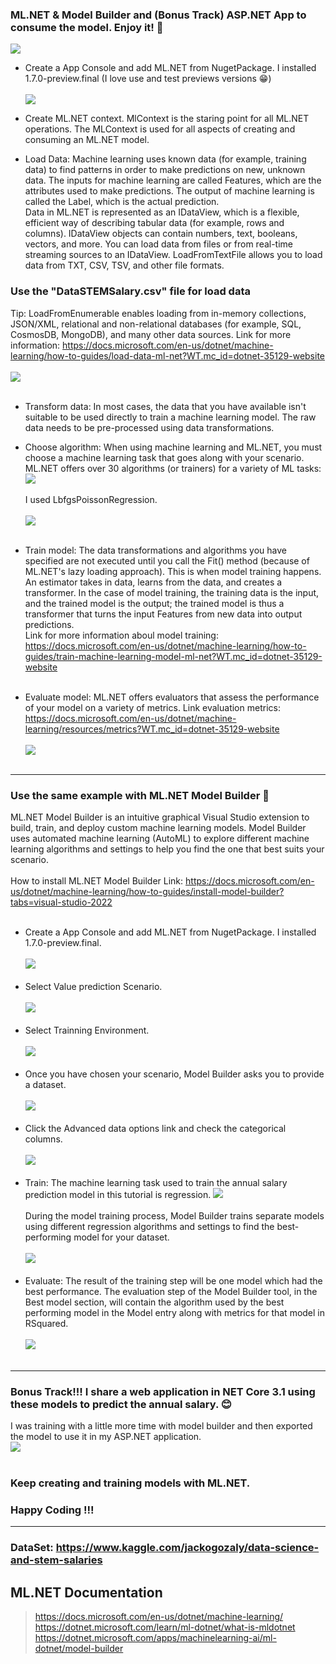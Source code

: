 ### ML.NET &  Model Builder and (Bonus Track) ASP.NET App to consume the model. Enjoy it! 🤟 <br />
![](images/MLNETAPI.png)<br />
+ Create a App Console and add ML.NET from NugetPackage. I installed 1.7.0-preview.final (I love use and test previews versions 😁)<br /><br />
![](images/mldotnet-0.png)<br />

+ Create ML.NET context. MlContext is the staring point for all ML.NET operations. The MLContext is used for all aspects of creating and consuming an ML.NET model.<br />
+ Load Data: Machine learning uses known data (for example, training data) to find patterns in order to make predictions on new, unknown data.
The inputs for machine learning are called Features, which are the attributes used to make predictions. The output of machine learning is called the Label, which is the actual prediction.<br />
Data in ML.NET is represented as an IDataView, which is a flexible, efficient way of describing tabular data (for example, rows and columns). IDataView objects can contain numbers, text, booleans, vectors, and more. You can load data from files or from real-time streaming sources to an IDataView.
LoadFromTextFile allows you to load data from TXT, CSV, TSV, and other file formats.<br />
### Use the "DataSTEMSalary.csv" file for load data<br />
Tip: LoadFromEnumerable enables loading from in-memory collections, JSON/XML, relational and non-relational databases (for example, SQL, CosmosDB, MongoDB), and many other data sources. Link for more information: https://docs.microsoft.com/en-us/dotnet/machine-learning/how-to-guides/load-data-ml-net?WT.mc_id=dotnet-35129-website <br /><br />
![](images/mldotnet-001.png)<br /><br />
+ Transform data: In most cases, the data that you have available isn't suitable to be used directly to train a machine learning model. The raw data needs to be pre-processed using data transformations.<br />
+ Choose algorithm: When using machine learning and ML.NET, you must choose a machine learning task that goes along with your scenario. ML.NET offers over 30 algorithms (or trainers) for a variety of ML tasks:
![](images/mldotnet-002.png)<br /><br />
I used LbfgsPoissonRegression.<br /><br />
![](images/mldotnet-00.png)<br /><br />
+ Train model: The data transformations and algorithms you have specified are not executed until you call the Fit() method (because of ML.NET's lazy loading approach). This is when model training happens. <br />
An estimator takes in data, learns from the data, and creates a transformer. In the case of model training, the training data is the input, and the trained model is the output; the trained model is thus a transformer that turns the input Features from new data into output predictions.<br />
Link for more information aboul model training: https://docs.microsoft.com/en-us/dotnet/machine-learning/how-to-guides/train-machine-learning-model-ml-net?WT.mc_id=dotnet-35129-website <br /><br />

+ Evaluate model: ML.NET offers evaluators that assess the performance of your model on a variety of metrics. Link evaluation metrics: https://docs.microsoft.com/en-us/dotnet/machine-learning/resources/metrics?WT.mc_id=dotnet-35129-website<br /><br />
![](images/mldotnet-021.png)<br /><br />
-------------------------------------------------------------------------------------------------------------------------------------------------------------------------
### Use the same example with ML.NET Model Builder 💪<br />
ML.NET Model Builder is an intuitive graphical Visual Studio extension to build, train, and deploy custom machine learning models.
Model Builder uses automated machine learning (AutoML) to explore different machine learning algorithms and settings to help you find the one that best suits your scenario.<br /><br />
How to install ML.NET Model Builder Link: https://docs.microsoft.com/en-us/dotnet/machine-learning/how-to-guides/install-model-builder?tabs=visual-studio-2022 <br /> <br /> 
+ Create a App Console and add ML.NET from NugetPackage. I installed 1.7.0-preview.final. <br /> <br />
![](images/mldotnetModelBuilder-09.png)<br /><br />
+ Select Value prediction Scenario. <br /><br />
![](images/mldotnetModelBuilder-01.png)<br /><br />
+ Select Trainning Environment. <br /><br />
![](images/mldotnetModelBuilder-02.png)<br /><br />
+ Once you have chosen your scenario, Model Builder asks you to provide a dataset.<br /><br />
![](images/mldotnetModelBuilder-03.png)<br /><br />
+ Click the Advanced data options link and check the categorical columns. <br /><br />
![](images/mldotnetModelBuilder-10.png)<br /><br />
+ Train: The machine learning task used to train the annual salary prediction model in this tutorial is regression. 
![](images/mldotnetModelBuilder-04.png)<br /><br />
During the model training process, Model Builder trains separate models using different regression algorithms and settings to find the best-performing model for your dataset.<br /><br />
![](images/mldotnetModelBuilder-11.png)<br /><br />
+ Evaluate: The result of the training step will be one model which had the best performance. The evaluation step of the Model Builder tool, in the Best model section, will contain the algorithm used by the best performing model in the Model entry along with metrics for that model in RSquared. <br /><br />
![](images/mldotnetModelBuilder-12.png)<br /><br />
-------------------------------------------------------------------------------------------------------------------------------------------------------------------------
### Bonus Track!!! I share a web application in NET Core 3.1 using these models to predict the annual salary. 😊<br />
I was training with a little more time with model builder and then exported the model to use it in my ASP.NET application.<br />
![](images/ASPNETWebSalary.png)<br /><br />

### Keep creating and training models with ML.NET. <br />
### Happy Coding !!! 

-------------------------------------------------------------------------------------------------------------------------------------------------------------------------
### DataSet: https://www.kaggle.com/jackogozaly/data-science-and-stem-salaries

## ML.NET Documentation
>https://docs.microsoft.com/en-us/dotnet/machine-learning/<br />
>https://dotnet.microsoft.com/learn/ml-dotnet/what-is-mldotnet<br />
>https://dotnet.microsoft.com/apps/machinelearning-ai/ml-dotnet/model-builder

